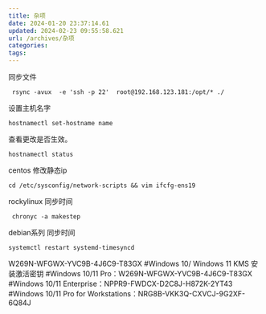 ```yaml
---
title: 杂项
date: 2024-01-20 23:37:14.61
updated: 2024-02-23 09:55:58.621
url: /archives/杂项
categories: 
tags: 
---
```


同步文件
```
 rsync -avux  -e 'ssh -p 22'  root@192.168.123.181:/opt/* ./
```
设置主机名字
```
hostnamectl set-hostname name  
```
查看更改是否生效。
```
hostnamectl status 
```

centos 修改静态ip
```
cd /etc/sysconfig/network-scripts && vim ifcfg-ens19
```
rockylinux 同步时间
```
 chronyc -a makestep
```
debian系列  同步时间
```
systemctl restart systemd-timesyncd
```
W269N-WFGWX-YVC9B-4J6C9-T83GX
#Windows 10/ Windows 11 KMS 安装激活密钥
#Windows 10/11 Pro：W269N-WFGWX-YVC9B-4J6C9-T83GX
#Windows 10/11 Enterprise：NPPR9-FWDCX-D2C8J-H872K-2YT43
#Windows 10/11 Pro for Workstations：NRG8B-VKK3Q-CXVCJ-9G2XF-6Q84J